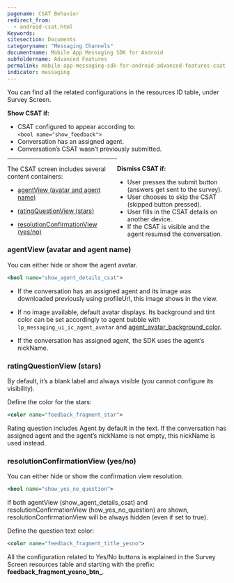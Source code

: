 ```yaml
---
pagename: CSAT Behavior
redirect_from:
  - android-csat.html
Keywords:
sitesection: Documents
categoryname: "Messaging Channels"
documentname: Mobile App Messaging SDK for Android
subfoldername: Advanced Features
permalink: mobile-app-messaging-sdk-for-android-advanced-features-csat-behavior.html
indicator: messaging
---
```


You can find all the related configurations in the resources ID table, under Survey Screen.

<div class="flex gap-16 flex-col-mobile">
   <div>
   <p><b>Show CSAT if:</b></p>
      <ul>
         <li>CSAT configured to appear according to:<br><code>&#060;bool name=&quot;show_feedback&quot;&#062;</code></li>
         <li>Conversation has an assigned agent.</li>
         <li>Conversation’s CSAT wasn’t previously submitted.</li>
      </ul>
   </div>

   <div style="float: right; width: 50%;">
   <p><b>Dismiss CSAT if:</b></p>
      <ul>
         <li>User presses the submit button (answers get sent to the survey).</li>
         <li>User chooses to skip the CSAT (skipped button pressed).</li>
         <li>User fills in the CSAT details on another device.</li>
         <li>If the CSAT is visible and the agent resumed the conversation.</li>
      </ul>
   </div>
</div>

---  

The CSAT screen includes several content containers:

* [agentView (avatar and agent name)](#agentview-avatar-and-agent-name)

* [ratingQuestionView (stars)](#ratingquestionview-stars)

- [resolutionConfirmationView (yes/no)](#resolutionConfirmationView-yesno)

### agentView (avatar and agent name)
   
You can either hide or show the agent avatar.

```xml
<bool name="show_agent_details_csat">
```

- If the conversation has an assigned agent and its image was downloaded previously using profileUrl, this image shows in the view.

- If no image available, default avatar displays. Its background and tint color can be set accordingly to agent bubble with `lp_messaging_ui_ic_agent_avatar` and [agent_avatar_background_color](mobile-app-messaging-sdk-for-android-sdk-attributes-attributes.html#agent_avatar_background_color).

- If the conversation has assigned agent, the SDK uses the agent’s nickName.

### ratingQuestionView (stars) 

By default, it’s a blank label and always visible (you cannot configure its visibility).

Define the color for the stars:

```xml
<color name="feedback_fragment_star">
```

Rating question includes Agent by default in the text. If the conversation has assigned agent and the agent’s nickName is not empty, this nickName is used instead.

### resolutionConfirmationView (yes/no)

You can either hide or show the confirmation view resolution.  

```xml
<bool name="show_yes_no_question">
```

 If both agentView (show_agent_details_csat) and resolutionConfirmationView (how_yes_no_question) are shown, resolutionConfirmationView will be always hidden (even if set to true).

Define the question text color:

```xml
<color name="feedback_fragment_title_yesno">
```

All the configuration related to Yes/No buttons is explained in the Survey Screen resources table and starting with the prefix: **feedback_fragment_yesno_btn_**.